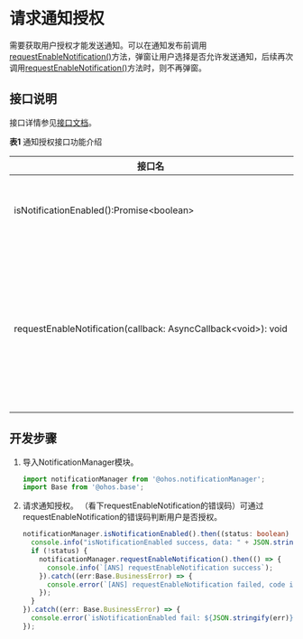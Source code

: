# 请求通知授权

需要获取用户授权才能发送通知。可以在通知发布前调用[requestEnableNotification()](../reference/apis/js-apis-notificationManager.md#notificationmanagerrequestenablenotification)方法，弹窗让用户选择是否允许发送通知，后续再次调用[requestEnableNotification()](../reference/apis/js-apis-notificationManager.md#notificationmanagerrequestenablenotification)方法时，则不再弹窗。
  
## 接口说明

接口详情参见[接口文档](../reference/apis/js-apis-notificationManager.md#notificationrequestenablenotification)。

**表1** 通知授权接口功能介绍

| **接口名**  | **描述** |
| -------- | -------- |
| isNotificationEnabled():Promise\<boolean\>       | 查询通知是否授权。  |
| requestEnableNotification(callback:&nbsp;AsyncCallback&lt;void&gt;):&nbsp;void | 请求发送通知的许可，第一次调用会弹窗让用户选择。     |


## 开发步骤

1. 导入NotificationManager模块。

    ```ts
    import notificationManager from '@ohos.notificationManager';
    import Base from '@ohos.base';
    ```

2. 请求通知授权。
（看下requestEnableNotification的错误码）可通过requestEnableNotification的错误码判断用户是否授权。
    ```ts
    notificationManager.isNotificationEnabled().then((status: boolean) => {
      console.info("isNotificationEnabled success, data: " + JSON.stringify(data));
      if (!status) {
        notificationManager.requestEnableNotification().then(() => {
          console.info(`[ANS] requestEnableNotification success`);
        }).catch((err:Base.BusinessError) => {
          console.error(`[ANS] requestEnableNotification failed, code is ${err.code}, message is ${err.message}`);
        });
      }
    }).catch((err: Base.BusinessError) => {
      console.error(`isNotificationEnabled fail: ${JSON.stringify(err)}`);
    });
    ```

